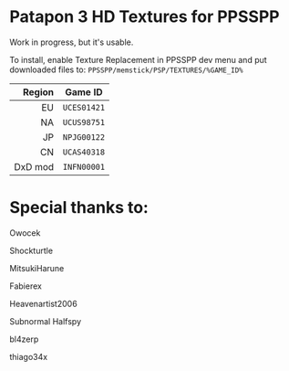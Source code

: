 # Patapon 3 HD Textures for PPSSPP

Work in progress, but it's usable.

To install, enable Texture Replacement in PPSSPP dev menu and put downloaded files to:
`PPSSPP/memstick/PSP/TEXTURES/%GAME_ID%`

|  Region | Game ID     |
| ------: | ----------- |
|      EU | `UCES01421` |
|      NA | `UCUS98751` |
|      JP | `NPJG00122` |
|      CN | `UCAS40318` |
| DxD mod | `INFN00001` |

# Special thanks to:

Owocek

Shockturtle

MitsukiHarune

Fabierex

Heavenartist2006

Subnormal Halfspy

bl4zerp

thiago34x
